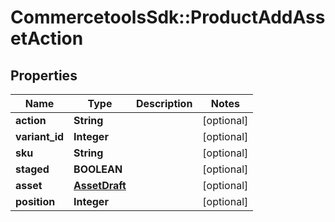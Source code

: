 # CommercetoolsSdk::ProductAddAssetAction

## Properties
Name | Type | Description | Notes
------------ | ------------- | ------------- | -------------
**action** | **String** |  | [optional] 
**variant_id** | **Integer** |  | [optional] 
**sku** | **String** |  | [optional] 
**staged** | **BOOLEAN** |  | [optional] 
**asset** | [**AssetDraft**](AssetDraft.md) |  | [optional] 
**position** | **Integer** |  | [optional] 

